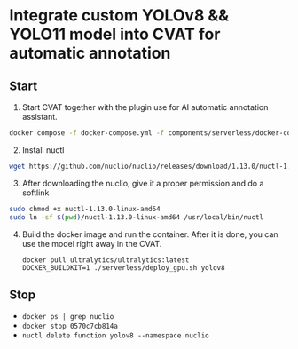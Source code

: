 # Integrate custom YOLOv8 && YOLO11 model into CVAT for automatic annotation

## Start

1. Start CVAT together with the plugin use for AI automatic annotation assistant.

```bash
docker compose -f docker-compose.yml -f components/serverless/docker-compose.serverless.yml up -d
```

2. Install nuctl

```bash
wget https://github.com/nuclio/nuclio/releases/download/1.13.0/nuctl-1.13.0-linux-amd64
```

3. After downloading the nuclio, give it a proper permission and do a softlink

```bash
sudo chmod +x nuctl-1.13.0-linux-amd64
sudo ln -sf $(pwd)/nuctl-1.13.0-linux-amd64 /usr/local/bin/nuctl
```

4. Build the docker image and run the container. After it is done, you can use the model right away in the CVAT.
   ```
   docker pull ultralytics/ultralytics:latest
   DOCKER_BUILDKIT=1 ./serverless/deploy_gpu.sh yolov8
   ```

## Stop

- `docker ps | grep nuclio`
- `docker stop 0570c7cb814a`
- `nuctl delete function yolov8 --namespace nuclio`
